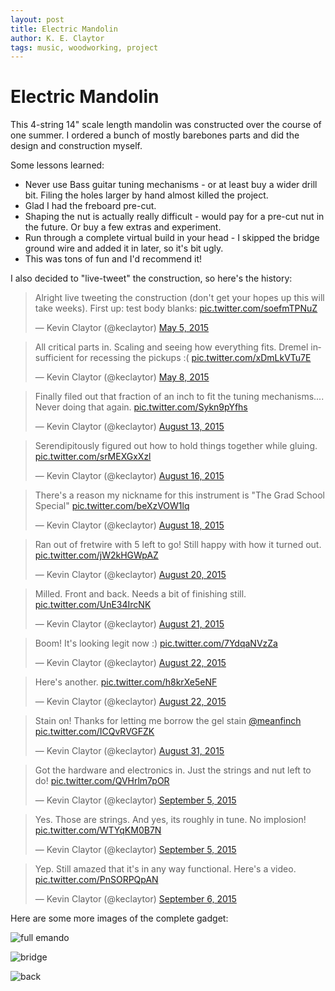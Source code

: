 ```yaml
---
layout: post
title: Electric Mandolin
author: K. E. Claytor
tags: music, woodworking, project
---
```


# Electric Mandolin

This 4-string 14" scale length mandolin was constructed over the course of one summer.
I ordered a bunch of mostly barebones parts and did the design and construction myself.

Some lessons learned:
- Never use Bass guitar tuning mechanisms - or at least buy a wider drill bit.
Filing the holes larger by hand almost killed the project.
- Glad I had the freboard pre-cut.
- Shaping the nut is actually really difficult - would pay for a pre-cut nut in the future.
Or buy a few extras and experiment.
- Run through a complete virtual build in your head - I skipped the bridge ground wire and added it in later, so it's bit ugly.
- This was tons of fun and I'd recommend it!

I also decided to "live-tweet" the construction, so here's the history:

<blockquote class="twitter-tweet" lang="en"><p lang="en" dir="ltr">Alright live tweeting the construction (don&#39;t get your hopes up this will take weeks). First up: test body blanks: <a href="http://t.co/soefmTPNuZ">pic.twitter.com/soefmTPNuZ</a></p>&mdash; Kevin Claytor (@keclaytor) <a href="https://twitter.com/keclaytor/status/595385167876857858">May 5, 2015</a></blockquote>
<script async src="//platform.twitter.com/widgets.js" charset="utf-8"></script>

<blockquote class="twitter-tweet" lang="en"><p lang="en" dir="ltr">All critical parts in. Scaling and seeing how everything fits. Dremel insufficient for recessing the pickups :( <a href="http://t.co/xDmLkVTu7E">pic.twitter.com/xDmLkVTu7E</a></p>&mdash; Kevin Claytor (@keclaytor) <a href="https://twitter.com/keclaytor/status/596465237429243904">May 8, 2015</a></blockquote>
<script async src="//platform.twitter.com/widgets.js" charset="utf-8"></script>

<blockquote class="twitter-tweet" lang="en"><p lang="en" dir="ltr">Finally filed out that fraction of an inch to fit the tuning mechanisms.... Never doing that again. <a href="http://t.co/Sykn9pYfhs">pic.twitter.com/Sykn9pYfhs</a></p>&mdash; Kevin Claytor (@keclaytor) <a href="https://twitter.com/keclaytor/status/631972172274237440">August 13, 2015</a></blockquote>
<script async src="//platform.twitter.com/widgets.js" charset="utf-8"></script>

<blockquote class="twitter-tweet" lang="en"><p lang="en" dir="ltr">Serendipitously figured out how to hold things together while gluing. <a href="http://t.co/srMEXGxXzl">pic.twitter.com/srMEXGxXzl</a></p>&mdash; Kevin Claytor (@keclaytor) <a href="https://twitter.com/keclaytor/status/633054158598373376">August 16, 2015</a></blockquote>
<script async src="//platform.twitter.com/widgets.js" charset="utf-8"></script>

<blockquote class="twitter-tweet" lang="en"><p lang="en" dir="ltr">There&#39;s a reason my nickname for this instrument is &quot;The Grad School Special&quot; <a href="http://t.co/beXzVOW1lq">pic.twitter.com/beXzVOW1lq</a></p>&mdash; Kevin Claytor (@keclaytor) <a href="https://twitter.com/keclaytor/status/633752392698228736">August 18, 2015</a></blockquote>
<script async src="//platform.twitter.com/widgets.js" charset="utf-8"></script>

<blockquote class="twitter-tweet" lang="en"><p lang="en" dir="ltr">Ran out of fretwire with 5 left to go! Still happy with how it turned out. <a href="http://t.co/jW2kHGWpAZ">pic.twitter.com/jW2kHGWpAZ</a></p>&mdash; Kevin Claytor (@keclaytor) <a href="https://twitter.com/keclaytor/status/634493955850280964">August 20, 2015</a></blockquote>
<script async src="//platform.twitter.com/widgets.js" charset="utf-8"></script>

<blockquote class="twitter-tweet" lang="en"><p lang="en" dir="ltr">Milled. Front and back. Needs a bit of finishing still. <a href="http://t.co/UnE34IrcNK">pic.twitter.com/UnE34IrcNK</a></p>&mdash; Kevin Claytor (@keclaytor) <a href="https://twitter.com/keclaytor/status/634833002086952960">August 21, 2015</a></blockquote>
<script async src="//platform.twitter.com/widgets.js" charset="utf-8"></script>

<blockquote class="twitter-tweet" lang="en"><p lang="en" dir="ltr">Boom! It&#39;s looking legit now :) <a href="http://t.co/7YdqaNVzZa">pic.twitter.com/7YdqaNVzZa</a></p>&mdash; Kevin Claytor (@keclaytor) <a href="https://twitter.com/keclaytor/status/635107633033252864">August 22, 2015</a></blockquote>
<script async src="//platform.twitter.com/widgets.js" charset="utf-8"></script>

<blockquote class="twitter-tweet" lang="en"><p lang="en" dir="ltr">Here&#39;s another. <a href="http://t.co/h8krXe5eNF">pic.twitter.com/h8krXe5eNF</a></p>&mdash; Kevin Claytor (@keclaytor) <a href="https://twitter.com/keclaytor/status/635115187817840640">August 22, 2015</a></blockquote>
<script async src="//platform.twitter.com/widgets.js" charset="utf-8"></script>

<blockquote class="twitter-tweet" lang="en"><p lang="en" dir="ltr">Stain on! Thanks for letting me borrow the gel stain <a href="https://twitter.com/meanfinch">@meanfinch</a> <a href="http://t.co/ICQvRVGFZK">pic.twitter.com/ICQvRVGFZK</a></p>&mdash; Kevin Claytor (@keclaytor) <a href="https://twitter.com/keclaytor/status/638152926595293185">August 31, 2015</a></blockquote>
<script async src="//platform.twitter.com/widgets.js" charset="utf-8"></script>

<blockquote class="twitter-tweet" lang="en"><p lang="en" dir="ltr">Got the hardware and electronics in. Just the strings and nut left to do! <a href="http://t.co/QVHrlm7pOR">pic.twitter.com/QVHrlm7pOR</a></p>&mdash; Kevin Claytor (@keclaytor) <a href="https://twitter.com/keclaytor/status/639966657335689216">September 5, 2015</a></blockquote>
<script async src="//platform.twitter.com/widgets.js" charset="utf-8"></script>

<blockquote class="twitter-tweet" lang="en"><p lang="en" dir="ltr">Yes. Those are strings. And yes, its roughly in tune. No implosion! <a href="http://t.co/WTYqKM0B7N">pic.twitter.com/WTYqKM0B7N</a></p>&mdash; Kevin Claytor (@keclaytor) <a href="https://twitter.com/keclaytor/status/639994524819943424">September 5, 2015</a></blockquote>
<script async src="//platform.twitter.com/widgets.js" charset="utf-8"></script>

<blockquote class="twitter-tweet" lang="en"><p lang="en" dir="ltr">Yep. Still amazed that it&#39;s in any way functional. Here&#39;s a video. <a href="http://t.co/PnSORPQpAN">pic.twitter.com/PnSORPQpAN</a></p>&mdash; Kevin Claytor (@keclaytor) <a href="https://twitter.com/keclaytor/status/640317040142778369">September 6, 2015</a></blockquote>
<script async src="//platform.twitter.com/widgets.js" charset="utf-8"></script>

Here are some more images of the complete gadget:

![full emando](/assets/images/emando/full.jpg)

![bridge](/assets/images/emando/bridge.jpg)

![back](/assets/images/emando/back.jpg)
